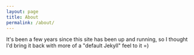 ```yaml
---
layout: page
title: About
permalink: /about/
---
```


It's been a few years since this site has been up and running, so I thought I'd
bring it back with more of a "default Jekyll" feel to it =)
